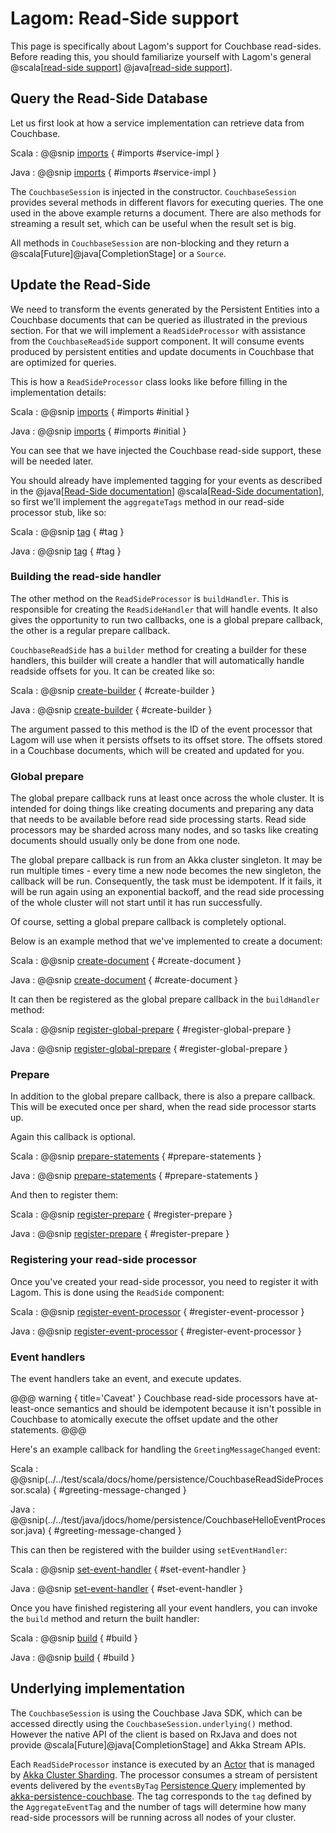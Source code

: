 # Lagom: Read-Side support

This page is specifically about Lagom's support for Couchbase read-sides.  
Before reading this, you should familiarize yourself with Lagom's general 
@scala[[read-side support](https://www.lagomframework.com/documentation/1.4.x/scala/ReadSide.html)]
@java[[read-side support](https://www.lagomframework.com/documentation/1.4.x/java/ReadSide.html)].

## Query the Read-Side Database

Let us first look at how a service implementation can retrieve data from Couchbase.

Scala
:  @@snip [imports](../../test/scala/docs/home/persistence/CouchbaseReadSideQuery.scala) { #imports #service-impl }

Java
:  @@snip [imports](../../test/java/jdocs/home/persistence/CouchbaseReadSideQuery.java) { #imports #service-impl }


The `CouchbaseSession` is injected in the constructor. `CouchbaseSession` provides several methods in different 
flavors for executing queries. The one used in the above example returns a document. There are also methods for streaming 
a result set, which can be useful when the result set is big.

All methods in `CouchbaseSession` are non-blocking and they return a @scala[Future]@java[CompletionStage] or a `Source`.

## Update the Read-Side

We need to transform the events generated by the Persistent Entities into a Couchbase documents that can be queried as 
illustrated in the previous section. 
For that we will implement a `ReadSideProcessor` with assistance from the `CouchbaseReadSide` support component. 
It will consume events produced by persistent entities and update documents in Couchbase that are optimized for queries.

This is how a `ReadSideProcessor` class looks like before filling in the implementation details:

Scala
:  @@snip [imports](../../test/scala/docs/home/persistence/CouchbaseReadSideProcessor.scala) { #imports #initial }

Java
:  @@snip [imports](../../test/java/jdocs/home/persistence/CouchbaseHelloEventProcessor.java) { #imports #initial }


You can see that we have injected the Couchbase read-side support, these will be needed later.

You should already have implemented tagging for your events as described in the 
@java[[Read-Side documentation](https://www.lagomframework.com/documentation/current/java/ReadSide.html#Event-tags)]
@scala[[Read-Side documentation](https://www.lagomframework.com/documentation/current/scala/ReadSide.html#Event-tags)], 
so first we'll implement the `aggregateTags` method in our read-side processor stub, like so:

Scala
:  @@snip [tag](../../test/scala/docs/home/persistence/CouchbaseReadSideProcessor.scala) { #tag }

Java
:  @@snip [tag](../../test/java/jdocs/home/persistence/CouchbaseHelloEventProcessor.java) { #tag }


### Building the read-side handler

The other method on the `ReadSideProcessor` is `buildHandler`. This is responsible for creating the `ReadSideHandler` 
that will handle events. It also gives the opportunity to run two callbacks, one is a global prepare callback, 
the other is a regular prepare callback.

`CouchbaseReadSide` has a `builder` method for creating a builder for these handlers, this builder will create a handler 
that will automatically handle readside offsets for you. It can be created like so:

Scala
:  @@snip [create-builder](../../test/scala/docs/home/persistence/CouchbaseReadSideProcessor.scala) { #create-builder }

Java
:  @@snip [create-builder](../../test/java/jdocs/home/persistence/CouchbaseHelloEventProcessor.java) { #create-builder }

The argument passed to this method is the ID of the event processor that Lagom will use when it persists offsets to its 
offset store. The offsets stored in a Couchbase documents, which will be created and updated for you. 

### Global prepare

The global prepare callback runs at least once across the whole cluster. It is intended for doing things like 
creating documents and preparing any data that needs to be available before read side processing starts.
Read side processors may be sharded across many nodes, and so tasks like creating documents should usually only be done 
from one node.

The global prepare callback is run from an Akka cluster singleton. It may be run multiple times - every time a new node 
becomes the new singleton, the callback will be run. Consequently, the task must be idempotent. If it fails, it will be 
run again using an exponential backoff, and the read side processing of the whole cluster will not start until it has 
run successfully.

Of course, setting a global prepare callback is completely optional.

Below is an example method that we've implemented to create a document:

Scala
:  @@snip [create-document](../../test/scala/docs/home/persistence/CouchbaseReadSideProcessor.scala) { #create-document }

Java
:  @@snip [create-document](../../test/java/jdocs/home/persistence/CouchbaseHelloEventProcessor.java) { #create-document }


It can then be registered as the global prepare callback in the `buildHandler` method:

Scala
:  @@snip [register-global-prepare](../../test/scala/docs/home/persistence/CouchbaseReadSideProcessor.scala) { #register-global-prepare }

Java
:  @@snip [register-global-prepare](../../test/java/jdocs/home/persistence/CouchbaseHelloEventProcessor.java) { #register-global-prepare }


### Prepare

In addition to the global prepare callback, there is also a prepare callback. This will be executed once per shard, 
when the read side processor starts up.

Again this callback is optional.

Scala
:  @@snip [prepare-statements](../../test/scala/docs/home/persistence/CouchbaseReadSideProcessor.scala) { #prepare-statements }

Java
:  @@snip [prepare-statements](../../test/java/jdocs/home/persistence/CouchbaseHelloEventProcessor.java) { #prepare-statements }


And then to register them:

Scala
:  @@snip [register-prepare](../../test/scala/docs/home/persistence/CouchbaseReadSideProcessor.scala) { #register-prepare }

Java
:  @@snip [register-prepare](../../test/java/jdocs/home/persistence/CouchbaseHelloEventProcessor.java) { #register-prepare }


### Registering your read-side processor

Once you've created your read-side processor, you need to register it with Lagom. This is done using the `ReadSide` component:

Scala
:  @@snip [register-event-processor](../../test/scala/docs/home/persistence/CouchbaseReadSideQuery.scala) { #register-event-processor }

Java
:  @@snip [register-event-processor](../../test/java/jdocs/home/persistence/CouchbaseReadSideQuery.java) { #register-event-processor }



### Event handlers

The event handlers take an event, and execute updates.

@@@ warning { title='Caveat' }
Couchbase read-side processors have at-least-once semantics and should be idempotent because it isn't possible 
in Couchbase to atomically execute the offset update and the other statements.
@@@

Here's an example callback for handling the `GreetingMessageChanged` event:

Scala
:  @@snip(../../test/scala/docs/home/persistence/CouchbaseReadSideProcessor.scala) { #greeting-message-changed }

Java
:  @@snip(../../test/java/jdocs/home/persistence/CouchbaseHelloEventProcessor.java) { #greeting-message-changed }




This can then be registered with the builder using `setEventHandler`:

Scala
:  @@snip [set-event-handler](../../test/scala/docs/home/persistence/CouchbaseReadSideProcessor.scala) { #set-event-handler }

Java
:  @@snip [set-event-handler](../../test/java/jdocs/home/persistence/CouchbaseHelloEventProcessor.java) { #set-event-handler }


Once you have finished registering all your event handlers, you can invoke the `build` method and return the built handler:

Scala
:  @@snip [build](../../test/scala/docs/home/persistence/CouchbaseReadSideProcessor.scala) { #build }

Java
:  @@snip [build](../../test/java/jdocs/home/persistence/CouchbaseHelloEventProcessor.java) { #build }


## Underlying implementation

The `CouchbaseSession` is using the Couchbase Java SDK, which can be accessed directly using the `CouchbaseSession.underlying()`
method. However the native API of the client is based on RxJava and does not provide @scala[Future]@java[CompletionStage] and 
Akka Stream APIs. 

Each `ReadSideProcessor` instance is executed by an [Actor](https://doc.akka.io/docs/akka/2.5/actors.html?language=java) 
that is managed by [Akka Cluster Sharding](https://doc.akka.io/docs/akka/2.5/cluster-sharding.html?language=java). 
The processor consumes a stream of persistent events delivered by the `eventsByTag` 
[Persistence Query](https://doc.akka.io/docs/akka/2.5/persistence-query.html?language=java) implemented by 
[akka-persistence-couchbase](https://github.com/akka/akka-persistence-couchbase). The tag corresponds to the `tag` 
defined by the `AggregateEventTag` and the number of tags will determine how many read-side processors will be running across all nodes of your cluster. 

